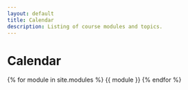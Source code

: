 ```yaml
---
layout: default
title: Calendar
description: Listing of course modules and topics.
---
```


# Calendar

{% for module in site.modules %}
{{ module }}
{% endfor %}
